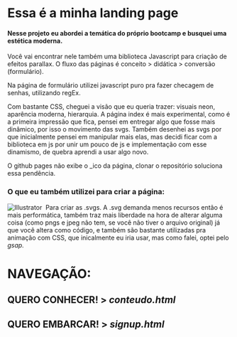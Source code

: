 
# Essa é a minha landing page
#### Nesse projeto eu abordei a temática do próprio bootcamp e busquei uma estética moderna. 
Você vai encontrar nele também uma biblioteca Javascript para criação de efeitos parallax.
O fluxo das páginas é conceito > didática > conversão (formulário).

Na página de formulário utilizei javascript puro pra fazer checagem de senhas, utilizando regEx.

Com bastante CSS, cheguei a visão que eu queria trazer: visuais neon, aparência moderna, hierarquia.
A página index é mais experimental, como é a primeira impressão que fica, pensei em entregar algo que fosse mais dinâmico, por isso o movimento das svgs.
Também desenhei as svgs por que inicialmente pensei em manipular mais elas, mas decidi ficar com a biblioteca em js por unir um pouco de js e implementação com esse dinamismo, de quebra aprendi a usar algo novo.

O github pages não exibe o _ico da página, clonar o repositório soluciona essa pendência.

### O que eu também utilizei para criar a página:
![Illustrator](https://img.shields.io/badge/Adobe%20Illustrator-FF9A00?style=for-the-badge&logo=adobe%20illustrator&logoColor=white)&nbsp;
Para criar as .svgs. A .svg demanda menos recursos então é mais performática, também traz mais liberdade na hora de alterar alguma coisa (como pngs e jpeg não tem, se você não tiver o arquivo original) já que você altera como código, e também são bastante utilizadas pra animação com CSS, que inicalmente eu iria usar, mas como falei, optei pelo _gsap._


# NAVEGAÇÃO:
## QUERO CONHECER! > _conteudo.html_
## QUERO EMBARCAR! > _signup.html_
